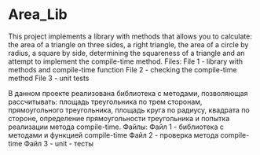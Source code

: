 # Area_Lib
This project implements a library with methods that allows you to calculate: the area of a triangle on three sides, a right triangle, the area of a circle by radius, a square by side, determining the squareness of a triangle and an attempt to implement the compile-time method.
Files:
File 1 - library with methods and compile-time function
File 2 - checking the compile-time method
File 3 - unit tests


В данном проекте реализована библиотека с методами, позволяющая рассчитывать: площадь треугольника по трем сторонам, прямоугольного треугольника, площадь круга по радиусу, квадрата по стороне, определение прямоугольности треугольника и попытка реализации метода compile-time.
Файлы:
Файл 1 - библиотека с методами и функцией compile-time
Файл 2 - проверка метода compile-time
Файл 3 - unit - тесты
